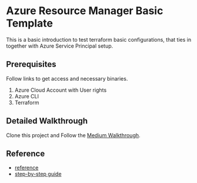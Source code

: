 # Azure Resource Manager Basic Template

This is a basic introduction to test terraform basic configurations, that ties in together with Azure Service Principal setup.

## Prerequisites
Follow links to get access and necessary binaries.
1. Azure Cloud Account with User rights
2. Azure CLI
3. Terraform

## Detailed Walkthrough
Clone this project and Follow the [Medium Walkthrough](https://medium.com/@kwok-fong/terraform-with-azure-application-set-up-d900e4b07aeb).

## Reference
  - [reference](https://docs.microsoft.com/en-us/azure/active-directory/develop/howto-create-service-principal-portal)
  - [step-by-step guide](https://registry.terraform.io/providers/hashicorp/azurerm/latest/docs/guides/service_principal_client_secret)